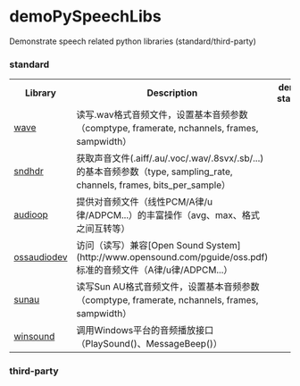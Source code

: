 # demoPySpeechLibs
Demonstrate speech related python libraries (standard/third-party)

### standard

<table><tbody>
    <tr>
        <th style="width: 100px;">Library</th>
        <th style="width: 400px;">Description</th>
        <th style="width: 80px;">demo status</th>
    </tr>
    <tr>
        <td><a href="https://docs.python.org/2/library/wave.html">wave</a></td>
        <td>读写.wav格式音频文件，设置基本音频参数（comptype, framerate, nchannels, frames, sampwidth）</td>
        <td></td>
    </tr>
    <tr>
        <td><a href="https://docs.python.org/2/library/sndhdr.html">sndhdr</a></td>
        <td>获取声音文件(.aiff/.au/.voc/.wav/.8svx/.sb/...)的基本音频参数（type, sampling_rate, channels, frames, bits_per_sample）</td>
        <td></td>
    </tr>
    <tr>
        <td><a href="https://docs.python.org/2/library/audioop.html">audioop</a></td>
        <td>提供对音频文件（线性PCM/A律/u律/ADPCM...）的丰富操作（avg、max、格式之间互转等）</td>
        <td></td>
    </tr>
    <tr>
        <td><a href="https://docs.python.org/2/library/ossaudiodev.html">ossaudiodev</a></td>
        <td>访问（读写）兼容[Open Sound System](http://www.opensound.com/pguide/oss.pdf)标准的音频文件（A律/u律/ADPCM...）</td>
        <td></td>
    </tr>
    <tr>
        <td><a href="https://docs.python.org/2/library/sunau.html">sunau</a></td>
        <td>读写Sun AU格式音频文件，设置基本音频参数（comptype, framerate, nchannels, frames, sampwidth）</td>
        <td></td>
    </tr>
    <tr>
        <td><a href="https://docs.python.org/2/library/winsound.html">winsound</a></td>
        <td>调用Windows平台的音频播放接口（PlaySound()、MessageBeep()）</td>
        <td></td>
    </tr>
</table>

### third-party
